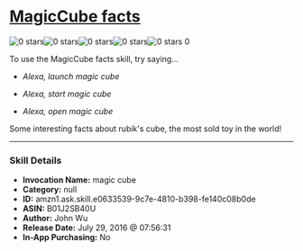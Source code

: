 # [MagicCube facts](http://alexa.amazon.com/#skills/amzn1.ask.skill.e0633539-9c7e-4810-b398-fe140c08b0de)
![0 stars](../../images/ic_star_border_black_18dp_1x.png)![0 stars](../../images/ic_star_border_black_18dp_1x.png)![0 stars](../../images/ic_star_border_black_18dp_1x.png)![0 stars](../../images/ic_star_border_black_18dp_1x.png)![0 stars](../../images/ic_star_border_black_18dp_1x.png) 0

To use the MagicCube facts skill, try saying...

* *Alexa, launch magic cube*

* *Alexa, start magic cube*

* *Alexa, open magic cube*

Some interesting facts about rubik's cube, the most sold toy in the world!

***

### Skill Details

* **Invocation Name:** magic cube
* **Category:** null
* **ID:** amzn1.ask.skill.e0633539-9c7e-4810-b398-fe140c08b0de
* **ASIN:** B01J2SB40U
* **Author:** John Wu
* **Release Date:** July 29, 2016 @ 07:56:31
* **In-App Purchasing:** No
